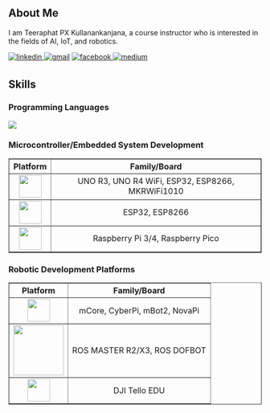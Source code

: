 ## About Me

I am Teeraphat PX Kullanankanjana, a course instructor who is interested in the fields of AI, IoT, and robotics.

<a href="https://linkedin.com/in/teeraphat-kullanankanjana" target="_blank">
<img src="https://img.shields.io/badge/linkedin: teeraphat kullanankanjana-%2300acee.svg?color=0B66C3&style=for-the-badge&logo=linkedin&logoColor=white" alt="linkedin" style="margin-bottom: 5px;"/>
</a>

<a href="mailto:ku.teeraphat@gmail.com" target="_blank">
<img src="https://img.shields.io/badge/gmail:  ku.teeraphat@gmail.com-%23EA4335.svg?style=for-the-badge&logo=gmail&logoColor=white" alt="gmail" style="margin-bottom: 5px;"/></a>

<a href="https://www.facebook.com/PXTeeraphat/" target="_blank">
<img src="https://img.shields.io/badge/facebook page: teeraphat kullanankanjana-%2300acee.svg?color=0866FF&style=for-the-badge&logo=facebook&logoColor=white" alt="facebook" style="margin-bottom: 5px;" />
</a>

<a href="https://medium.com/@teeraphat_k" target="_blank">
<img src="https://img.shields.io/badge/medium: @teeraphat_k-%2300acee.svg?color=242424&style=for-the-badge&logo=medium&logoColor=white" alt="medium" style="margin-bottom: 5px;" /></a>

## Skills

### Programming Languages
<p align="left">
  <a href="https://skillicons.dev">
    <img src="https://skillicons.dev/icons?i=c,cpp,py&perline=14" />
  </a>
</p>

### Microcontroller/Embedded System Development
<table border="1" cellpadding="10" cellspacing="0" style="width:100%; text-align:center; border-collapse: collapse;">
  <tr>
    <th>Platform</th>
    <th>Family/Board</th>
  </tr>
  <tr>
    <td>
      <a href="https://skillicons.dev">
        <img src="https://skillicons.dev/icons?i=arduino" width="45"/>
      </a>
    </td>
    <td>UNO R3, UNO R4 WiFi, ESP32, ESP8266, MKRWiFi1010</td>
  </tr>
  <tr>
    <td>
      <a href="https://github.com/PerfecXX/KMITL-IIoTDevBoard">
        <img src="https://upload.wikimedia.org/wikipedia/commons/4/4e/Micropython-logo.svg" width="45"/>
      </a>
    </td>
    <td>ESP32, ESP8266</td>
  </tr>
  <tr>
    <td>
      <a href="https://skillicons.dev">
        <img src="https://skillicons.dev/icons?i=raspberrypi" width="45"/>
      </a>
    </td>
    <td>Raspberry Pi 3/4, Raspberry Pico</td>
  </tr>
</table>

### Robotic Development Platforms
<table border="1" cellpadding="10" cellspacing="0" style="width:100%; text-align:center; border-collapse: collapse;">
  <tr>
    <th>Platform</th>
    <th>Family/Board</th>
  </tr>
  <tr>
    <td>
      <a href="https://www.makeblock.com/search?type=product%2Cpage%2Carticle&q=mbot">
        <img src="https://upload.wikimedia.org/wikipedia/commons/a/a5/Makeblock_logo.png" width="45"/>
      </a>
    </td>
    <td>mCore, CyberPi, mBot2, NovaPi</td>
  </tr>
  <tr>
    <td>
      <a href="https://category.yahboom.net/collections/r-4-wheels-drive/products/rosmaster-x1">
        <img src="https://category.yahboom.net/cdn/shop/files/30ad899230a797cba1165a9cf7bfce31_292239a2-a70d-4fd9-a040-f28b98bcf2fe_180x@2x.png?v=1665646670" width="100"/>
      </a>
    </td>
    <td>ROS MASTER R2/X3, ROS DOFBOT</td>
  </tr>
  <tr>
    <td>
      <a href="https://www.dji.com/tello-edu">
        <img src="https://shemaps.com/wp-content/uploads/2021/08/tello-edu-app-drone-set-up-she-maps-480x480.png" width="45"/>
      </a>
    </td>
    <td>DJI Tello EDU</td>
  </tr>
</table>
